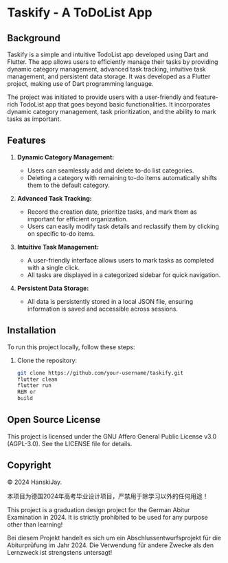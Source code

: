 # Taskify - A ToDoList App

## Background

Taskify is a simple and intuitive TodoList app developed using Dart and Flutter. The app allows users to efficiently manage their tasks by providing dynamic category management, advanced task tracking, intuitive task management, and persistent data storage. It was developed as a Flutter project, making use of Dart programming language.

The project was initiated to provide users with a user-friendly and feature-rich TodoList app that goes beyond basic functionalities. It incorporates dynamic category management, task prioritization, and the ability to mark tasks as important.

## Features

1. **Dynamic Category Management:**
   - Users can seamlessly add and delete to-do list categories.
   - Deleting a category with remaining to-do items automatically shifts them to the default category.

2. **Advanced Task Tracking:**
   - Record the creation date, prioritize tasks, and mark them as important for efficient organization.
   - Users can easily modify task details and reclassify them by clicking on specific to-do items.

3. **Intuitive Task Management:**
   - A user-friendly interface allows users to mark tasks as completed with a single click.
   - All tasks are displayed in a categorized sidebar for quick navigation.

4. **Persistent Data Storage:**
   - All data is persistently stored in a local JSON file, ensuring information is saved and accessible across sessions.

## Installation

To run this project locally, follow these steps:

1. Clone the repository:

   ```bash
   git clone https://github.com/your-username/taskify.git
   flutter clean
   flutter run
   REM or
   build
   ```

## Open Source License

This project is licensed under the GNU Affero General Public License v3.0 (AGPL-3.0). See the LICENSE file for details.

## Copyright

© 2024 HanskiJay.

本项目为德国2024年高考毕业设计项目，严禁用于除学习以外的任何用途！

This project is a graduation design project for the German Abitur Examination in 2024. It is strictly prohibited to be used for any purpose other than learning!

Bei diesem Projekt handelt es sich um ein Abschlussentwurfsprojekt für die Abiturprüfung im Jahr 2024. Die Verwendung für andere Zwecke als den Lernzweck ist strengstens untersagt!
